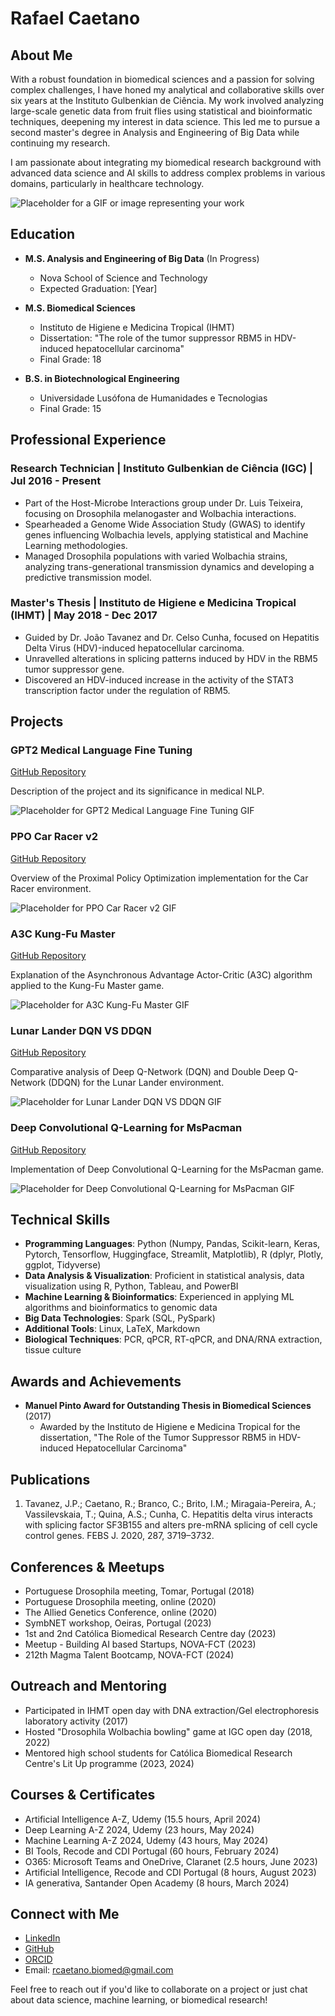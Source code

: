 # Rafael Caetano

## About Me

With a robust foundation in biomedical sciences and a passion for solving complex challenges, I have honed my analytical and collaborative skills over six years at the Instituto Gulbenkian de Ciência. My work involved analyzing large-scale genetic data from fruit flies using statistical and bioinformatic techniques, deepening my interest in data science. This led me to pursue a second master's degree in Analysis and Engineering of Big Data while continuing my research.

I am passionate about integrating my biomedical research background with advanced data science and AI skills to address complex problems in various domains, particularly in healthcare technology.

![Placeholder for a GIF or image representing your work](https://via.placeholder.com/800x400?text=Placeholder+for+Work+Image)

## Education

- **M.S. Analysis and Engineering of Big Data** (In Progress)
  - Nova School of Science and Technology
  - Expected Graduation: [Year]

- **M.S. Biomedical Sciences**
  - Instituto de Higiene e Medicina Tropical (IHMT)
  - Dissertation: "The role of the tumor suppressor RBM5 in HDV-induced hepatocellular carcinoma"
  - Final Grade: 18

- **B.S. in Biotechnological Engineering**
  - Universidade Lusófona de Humanidades e Tecnologias
  - Final Grade: 15

## Professional Experience

### Research Technician | Instituto Gulbenkian de Ciência (IGC) | Jul 2016 - Present

- Part of the Host-Microbe Interactions group under Dr. Luis Teixeira, focusing on Drosophila melanogaster and Wolbachia interactions.
- Spearheaded a Genome Wide Association Study (GWAS) to identify genes influencing Wolbachia levels, applying statistical and Machine Learning methodologies.
- Managed Drosophila populations with varied Wolbachia strains, analyzing trans-generational transmission dynamics and developing a predictive transmission model.

### Master's Thesis | Instituto de Higiene e Medicina Tropical (IHMT) | May 2018 - Dec 2017

- Guided by Dr. João Tavanez and Dr. Celso Cunha, focused on Hepatitis Delta Virus (HDV)-induced hepatocellular carcinoma.
- Unravelled alterations in splicing patterns induced by HDV in the RBM5 tumor suppressor gene.
- Discovered an HDV-induced increase in the activity of the STAT3 transcription factor under the regulation of RBM5.

## Projects

### GPT2 Medical Language Fine Tuning
[GitHub Repository](https://github.com/rafael-caetano/GPT2_Medical_Language_Fine_Tuning)

Description of the project and its significance in medical NLP.

![Placeholder for GPT2 Medical Language Fine Tuning GIF](https://via.placeholder.com/600x300?text=GPT2+Medical+Language+Fine+Tuning+GIF)

### PPO Car Racer v2
[GitHub Repository](https://github.com/rafael-caetano/PPO_Car_Racer_v2)

Overview of the Proximal Policy Optimization implementation for the Car Racer environment.

![Placeholder for PPO Car Racer v2 GIF](https://via.placeholder.com/600x300?text=PPO+Car+Racer+v2+GIF)

### A3C Kung-Fu Master
[GitHub Repository](https://github.com/rafael-caetano/A3C_Kung-Fu_Master)

Explanation of the Asynchronous Advantage Actor-Critic (A3C) algorithm applied to the Kung-Fu Master game.

![Placeholder for A3C Kung-Fu Master GIF](https://via.placeholder.com/600x300?text=A3C+Kung-Fu+Master+GIF)

### Lunar Lander DQN VS DDQN
[GitHub Repository](https://github.com/rafael-caetano/Lunar_Lander_DQN_VS_DDQN)

Comparative analysis of Deep Q-Network (DQN) and Double Deep Q-Network (DDQN) for the Lunar Lander environment.

![Placeholder for Lunar Lander DQN VS DDQN GIF](https://via.placeholder.com/600x300?text=Lunar+Lander+DQN+VS+DDQN+GIF)

### Deep Convolutional Q-Learning for MsPacman
[GitHub Repository](https://github.com/rafael-caetano/Deep_Convolutional_Q-Learning_for_MsPacman)

Implementation of Deep Convolutional Q-Learning for the MsPacman game.

![Placeholder for Deep Convolutional Q-Learning for MsPacman GIF](https://via.placeholder.com/600x300?text=Deep+Convolutional+Q-Learning+for+MsPacman+GIF)

<!-- 
## Future Deep Learning Projects

### Project 1: [Project Name]
Brief description of the upcoming deep learning project.

### Project 2: [Project Name]
Brief description of another planned deep learning project.

## Future Machine Learning Projects

### Project 1: [Project Name]
Overview of a future machine learning project you're planning to work on.

### Project 2: [Project Name]
Description of another machine learning project in the pipeline.
-->

## Technical Skills

- **Programming Languages**: Python (Numpy, Pandas, Scikit-learn, Keras, Pytorch, Tensorflow, Huggingface, Streamlit, Matplotlib), R (dplyr, Plotly, ggplot, Tidyverse)
- **Data Analysis & Visualization**: Proficient in statistical analysis, data visualization using R, Python, Tableau, and PowerBI
- **Machine Learning & Bioinformatics**: Experienced in applying ML algorithms and bioinformatics to genomic data
- **Big Data Technologies**: Spark (SQL, PySpark)
- **Additional Tools**: Linux, LaTeX, Markdown
- **Biological Techniques**: PCR, qPCR, RT-qPCR, and DNA/RNA extraction, tissue culture

## Awards and Achievements

- **Manuel Pinto Award for Outstanding Thesis in Biomedical Sciences** (2017)
  - Awarded by the Instituto de Higiene e Medicina Tropical for the dissertation, "The Role of the Tumor Suppressor RBM5 in HDV-induced Hepatocellular Carcinoma"

## Publications

1. Tavanez, J.P.; Caetano, R.; Branco, C.; Brito, I.M.; Miragaia-Pereira, A.; Vassilevskaia, T.; Quina, A.S.; Cunha, C. Hepatitis delta virus interacts with splicing factor SF3B155 and alters pre-mRNA splicing of cell cycle control genes. FEBS J. 2020, 287, 3719–3732.

## Conferences & Meetups

- Portuguese Drosophila meeting, Tomar, Portugal (2018)
- Portuguese Drosophila meeting, online (2020)
- The Allied Genetics Conference, online (2020)
- SymbNET workshop, Oeiras, Portugal (2023)
- 1st and 2nd Católica Biomedical Research Centre day (2023)
- Meetup - Building AI based Startups, NOVA-FCT (2023)
- 212th Magma Talent Bootcamp, NOVA-FCT (2024)

## Outreach and Mentoring

- Participated in IHMT open day with DNA extraction/Gel electrophoresis laboratory activity (2017)
- Hosted "Drosophila Wolbachia bowling" game at IGC open day (2018, 2022)
- Mentored high school students for Católica Biomedical Research Centre's Lit Up programme (2023, 2024)

## Courses & Certificates

- Artificial Intelligence A-Z, Udemy (15.5 hours, April 2024)
- Deep Learning A-Z 2024, Udemy (23 hours, May 2024)
- Machine Learning A-Z 2024, Udemy (43 hours, May 2024)
- BI Tools, Recode and CDI Portugal (60 hours, February 2024)
- O365: Microsoft Teams and OneDrive, Claranet (2.5 hours, June 2023)
- Artificial Intelligence, Recode and CDI Portugal (8 hours, August 2023)
- IA generativa, Santander Open Academy (8 hours, March 2024)

## Connect with Me

- [LinkedIn](https://linkedin.com/in/rafael-caetano-118806bb/)
- [GitHub](https://github.com/rafael-caetano)
- [ORCID](https://orcid.org/0000-0003-2847-8228)
- Email: rcaetano.biomed@gmail.com

Feel free to reach out if you'd like to collaborate on a project or just chat about data science, machine learning, or biomedical research!
